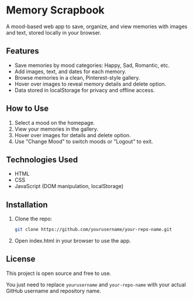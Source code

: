 # Memory Scrapbook

A mood-based web app to save, organize, and view memories with images and text, stored locally in your browser.

## Features

- Save memories by mood categories: Happy, Sad, Romantic, etc.  
- Add images, text, and dates for each memory.  
- Browse memories in a clean, Pinterest-style gallery.  
- Hover over images to reveal memory details and delete option.  
- Data stored in localStorage for privacy and offline access.

## How to Use

1. Select a mood on the homepage.  
2. View your memories in the gallery.  
3. Hover over images for details and delete option.  
4. Use "Change Mood" to switch moods or "Logout" to exit.

## Technologies Used

- HTML  
- CSS  
- JavaScript (DOM manipulation, localStorage)

## Installation

1. Clone the repo:  
   ```bash
   git clone https://github.com/yourusername/your-repo-name.git
2. Open index.html in your browser to use the app.

## License 

This project is open source and free to use.

You just need to replace `yourusername` and `your-repo-name` with your actual GitHub username and repository name.
